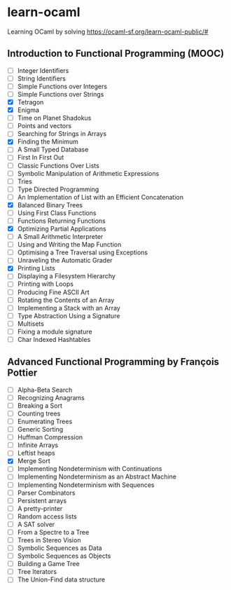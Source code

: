 # learn-ocaml
Learning OCaml by solving https://ocaml-sf.org/learn-ocaml-public/#
## Introduction to Functional Programming (MOOC)
- [ ] Integer Identifiers
- [ ] String Identifiers
- [ ] Simple Functions over Integers
- [ ] Simple Functions over Strings
- [x] Tetragon
- [x] Enigma
- [ ] Time on Planet Shadokus
- [ ] Points and vectors
- [ ] Searching for Strings in Arrays
- [x] Finding the Minimum
- [ ] A Small Typed Database
- [ ] First In First Out
- [ ] Classic Functions Over Lists
- [ ] Symbolic Manipulation of Arithmetic Expressions
- [ ] Tries
- [ ] Type Directed Programming
- [ ] An Implementation of List with an Efficient Concatenation
- [x] Balanced Binary Trees
- [ ] Using First Class Functions
- [ ] Functions Returning Functions
- [x] Optimizing Partial Applications
- [ ] A Small Arithmetic Interpreter
- [ ] Using and Writing the Map Function
- [ ] Optimising a Tree Traversal using Exceptions
- [ ] Unraveling the Automatic Grader
- [x] Printing Lists
- [ ] Displaying a Filesystem Hierarchy
- [ ] Printing with Loops
- [ ] Producing Fine ASCII Art
- [ ] Rotating the Contents of an Array
- [ ] Implementing a Stack with an Array
- [ ] Type Abstraction Using a Signature
- [ ] Multisets
- [ ] Fixing a module  signature
- [ ] Char  Indexed  Hashtables
## Advanced  Functional  Programming  by  François  Pottier
- [ ] Alpha-Beta  Search
- [ ] Recognizing  Anagrams
- [ ] Breaking  a  Sort
- [ ] Counting  trees
- [ ] Enumerating  Trees
- [ ] Generic  Sorting
- [ ] Huffman  Compression
- [ ] Infinite  Arrays
- [ ] Leftist  heaps
- [x] Merge  Sort
- [ ] Implementing  Nondeterminism  with  Continuations
- [ ] Implementing  Nondeterminism  as  an  Abstract  Machine
- [ ] Implementing  Nondeterminism  with  Sequences
- [ ] Parser  Combinators
- [ ] Persistent  arrays
- [ ] A  pretty-printer
- [ ] Random  access  lists
- [ ] A  SAT  solver
- [ ] From  a  Spectre  to  a  Tree
- [ ] Trees  in  Stereo  Vision
- [ ] Symbolic  Sequences  as  Data
- [ ] Symbolic  Sequences  as  Objects
- [ ] Building  a  Game  Tree
- [ ] Tree  Iterators
- [ ] The  Union-Find  data  structure